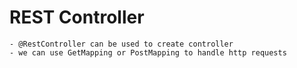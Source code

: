 # REST Controller
    - @RestController can be used to create controller
    - we can use GetMapping or PostMapping to handle http requests